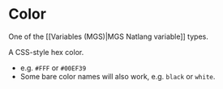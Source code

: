 # Color

One of the [[Variables (MGS)|MGS Natlang variable]] types.

A CSS-style hex color.

- e.g. `#FFF` or `#00EF39`
- Some bare color names will also work, e.g. `black` or `white`.
